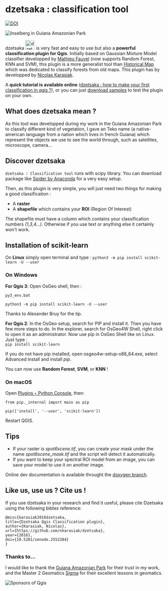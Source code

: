 # dzetsaka : classification tool
[![DOI](https://zenodo.org/badge/59029116.svg)](https://zenodo.org/badge/latestdoi/59029116)

![Inselberg in Guiana Amazonian Park](https://cdn.rawgit.com/lennepkade/dzetsaka/master/img/guyane.jpg)

dzetsaka <img src="https://cdn.rawgit.com/lennepkade/dzetsaka/master/img/icon.png" alt="dzetsaka logo" width="30px"/> is very fast and easy to use but also a **powerful classification plugin for Qgis**. Initially based on Gaussian Mixture Model classifier developped by  [Mathieu Fauvel](http://fauvel.mathieu.free.fr) (now supports Random Forest, KNN and SVM), this plugin is a more generalist tool than [Historical Map](https://github.com/lennepkade/HistoricalMap) which was dedicated to classify forests from old maps.
This plugin has by developped by [Nicolas Karasiak](http://www.karasiak.net/).

A **quick tutorial is available online** ([dzetsaka : how to make your first classification in qgis ?](http://www.karasiak.net/dzetsaka-how-to-make-your-first-classification-in-qgis/)), or you can just [download samples](https://github.com/lennepkade/dzetsaka/archive/docs.zip) to test the plugin on your own.

## What does dzetsaka mean ?
As this tool was developped during my work in the Guiana Amazonian Park to classify different kind of vegetation, I gave an Teko name (a native-american language from a nation which lives in french Guiana) which represent the objects we use to see the world through, such as satellites, microscope, camera... 

## Discover dzetsaka
`dzetsaka : Classification tool` runs with scipy library. You can download package like [Spider by Anaconda](https://docs.continuum.io/anaconda/) for a very easy setup. 

Then, as this plugin is very simple, you will just need two things for making a good classification : 
- A **raster**
- A **shapefile** which contains your **ROI** (Region Of Interest)

The shapefile must have a column which contains your classification numbers *(1,3,4...)*. Otherwise if you use text or anything else it certainly won't work.

## Installation of scikit-learn
On **Linux** simply open terminal and type : 
`python3 -m pip install scikit-learn -U --user`

### On Windows

**For Qgis 3**: 
Open OsGeo shell, then :

`py3_env.bat`

`python3 -m pip install scikit-learn -U --user`

Thanks to Alexander Bruy for the tip.

**For Qgis 2**:
In the OsGeo setup, search for PIP and install it. Then you have few more steps to do. In the explorer, search for OsGeo4W Shell, right click to open it as an administrator. Now use pip in OsGeo Shell like on Linux. Just type :<br/>
`pip install scikit-learn`

If you do not have pip installed, open osgeo4w-setup-x86_64.exe, select Advanced install and install *pip*.


You can now use **Random Forest**, **SVM**, or **KNN** !

### On macOS
Open [Plugins ‣ Python Console](https://docs.qgis.org/2.18/en/docs/user_manual/plugins/python_console.html), then:

`from pip._internal import main as pip`

`pip(['install', '--user', 'scikit-learn'])`

Restart QGIS.

## Tips

- If your raster is *spot6scene.tif*, you can create your mask under the name *spot6scene_mask.tif* and the script will detect it automatically.
- If you want to keep your spectral ROI model from an image, you can save your model to use it on another image.

Online dev documentation is available throught the [doxygen branch](https://rawgit.com/lennepkade/dzetsaka/doxygen/index.html).

## Like us, use us ? Cite us !

If you use dzetsaka in your research and find it useful, please cite Dzetsaka using the following bibtex reference:

```
@misc{karasiak2016dzetsaka,
title={Dzetsaka Qgis Classification plugin},
author={Karasiak, Nicolas},
url={https://github.com/nkarasiak/dzetsaka},
year={2016},
doi={10.5281/zenodo.2552284}
}
```

### Thanks to...
I would like to thank the [Guiana Amazonian Park](http://www.parc-amazonien-guyane.fr/) for their trust in my work, and the Master 2 Geomatics [Sigma](http://sigma.univ-toulouse.fr/en/welcome.html) for their excellent lessons in geomatics.

![Sponsors of Qgis](https://cdn.rawgit.com/lennepkade/dzetsaka/master/img/logo.png)
